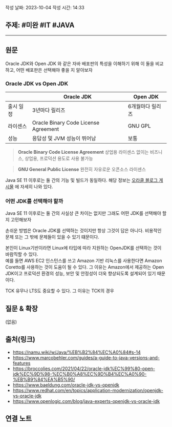 작성 날짜: 2023-10-04
작성 시간: 14:33

## 주제: #미완 #IT #JAVA 

----
## 원문
Oracle JDK와 Open JDK 와 같은 자바 배포판의 특성을 이해하기 위해 이 둘을 비교하고,  어떤 배포판은 선택해야 좋을 지 알아보자

### Oracle JDK vs Open JDK
|             | Oracle JDK                           | Open JDK         |
| ----------- | ------------------------------------ | ---------------- |
| 출시 일정   | 3년마다 릴리즈                       | 6개월마다 릴리즈 |
| 라이센스    | Oracle Binary Code License Agreement | GNU GPL          |
| 성능        | 응답성 및 JVM 성능이 뛰어남          | 보통             |

> **Oracle Binary Code License Agreement**
> 상업용 라이센스 없이는 비즈니스, 상업용, 프로덕션 용도로 사용 불가능

> **GNU General Public License**
> 완전히 자유로운 오픈소스 라이센스


Java SE 11 이후로는 둘 간의 기능 및 빌드가 동일하다.  해당 정보는 [오라클 블로그 게시물](https://blogs.oracle.com/java/post/oracle-jdk-releases-for-java-11-and-later) 에 자세히 나와 있다.

### 어떤 JDK를 선택해야 할까

Java SE 11 이후로는 둘 간의 사실상 큰 차이는 없지만 그래도 어떤 JDK를 선택해야 할지 고민해보자

손쉬운 방법은 Oracle JDK를 선택하는 것이지만 항상 그것이 답은 아니다. 비용적인 문제 또는 그 밖에 문제들이 있을 수 있기 떄문이다.

본인이 Linux기반이라면 Linux에 타입에 따라 지원하는 OpenJDK를 선택하는 것이 바람직할 수 있다.  
예를 들면 AWS EC2 인스턴스를 쓰고 Amazon 기반 리눅스를 사용한다면 Amazon Coretto를 사용하는 것이 도움이 될 수 있다. 그 이유는 Amazon에서 제공하는 Open JDK이고 프로덕션 환경의 성능, 보안 및 안정성이 더욱 향상되도록 설계되어 있기 때문이다.

TCK 유무나 LTS도 중요할 수 있다. 그 이유는 TCK의 경우


## 질문 & 확장

(없음)

## 출처(링크)
- https://namu.wiki/w/Java/%EB%B2%84%EC%A0%84#s-14
- https://www.marcobehler.com/guides/a-guide-to-java-versions-and-features
- https://broccolies.com/2021/04/22/oracle-jdk%EC%99%80-open-jdk%EC%9D%98-%EC%B0%A8%EC%9D%B4%EC%A0%90-%EB%B9%84%EA%B5%90/
- https://www.baeldung.com/oracle-jdk-vs-openjdk
- https://www.redhat.com/en/topics/application-modernization/openjdk-vs-oracle-jdk
- https://www.openlogic.com/blog/java-experts-openjdk-vs-oracle-jdk
## 연결 노트










